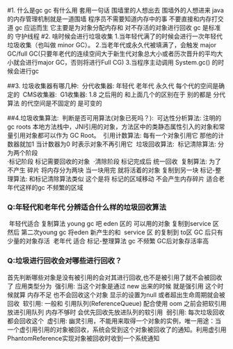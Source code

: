 
#1. 什么是gc gc 有什么用
    套用一句话 围墙里的人想出去 围墙外的人想进来 java的内存管理机制就是一道围墙 程序员不需要知道内存中的事 不要直接和内存打交道
    gc 应运而生 它主要是为对象分配内存和 对不存活的对象进行回收
    gc 是标准的 守护线程 
#2. 啥时候会进行垃圾收集
    1.当年轻代满了的时候会进行一次年轻代垃圾收集（也叫做 minor GC）。
    2.当老年代或永久代被填满了，会触发 major GC/full GC(只要年老代的连续空间大于新生代对象总大小或者历次晋升的平均大小就会进行major GC，否则将进行Full CG)
    3.当程序主动调用 System.gc() 的时候会进行gc 

##3. 垃圾收集器有哪几种:
​    分代收集器: 年轻代 老年代 永久代 每个代的空间是确定的
​    CMS收集器:
​    G1收集器: 1.8 之后用的  和上面几个的区别在于 别的都是 分代算法 的代空间是不固定的 是可变的

##4.垃圾收集算法:
​    判断是否可用算法(对象已死吗？):
​        可达性分析算法: 注明的 gc roots  本地方法栈中，JNI引用的对象，方法区中的类静态属性引入的对象和常量引用对象都可以作为 GC Root。
​        引用计数算法: 每有一个对象引用它 那他的计数器就加1 当计数器为0 时表示对象不再引用它
​    垃圾回收算法:
​        标记清除算法: 分为两个阶段  
​            ·标记阶段 标记需要回收的对象
​            ·清除阶段 标记完成后 统一回收
​        复制算法: 为了不产生 碎片 将内存分为两块 当一块用完 就将活着的对象 复制到另一块
​        标记-整理算法: 和标记清除算法类似 这个是将 标记的区域移动 不会产生内存碎片 适合老年代这样的gc  不频繁的区域
​        

### Q:年轻代和老年代 分辨适合什么样的垃圾回收算法
​    年轻代适合 复制算法 young gc 吧 eden 区的 可以用的对象 复制到service 区 然后 第二次young gc 将eden 新产生的和
​    service 区 的复制到 to区    GC 后只有少量的对象存活
​    老年代 适合 标记-整理算法 gc 不频繁 GC后对象存活率高

### Q:垃圾进行回收会对哪些进行回收？
​    首先判断哪些对象是没有被引用的会对其进行回收,也不是被引用了就不会被回收了 应用类型分为
​    强引用: 当这个对象是通过 new 出来的时候 就是强引用 这个时候就算 内存不足 也不会回收这个对象 显示的设置为null 或者超出生命周期就会被回收
​    软引用: 一般和 引用队列(ReferenceQueue) 配合使用 oom 之前会把软引用放进引用队列  内存不够时 会优先回收先放进队列的软引用
​    弱引用:  每次垃圾回收 都会回收这个
​    虚引用: 幽灵引用，不能用来取得一个对象的实例，唯一用途：当一个虚引用引用的对象被回收，系统会受到这个对象被回收了的通知。利用虚引用PhantomReference实现对象被回收时收到一个系统通知